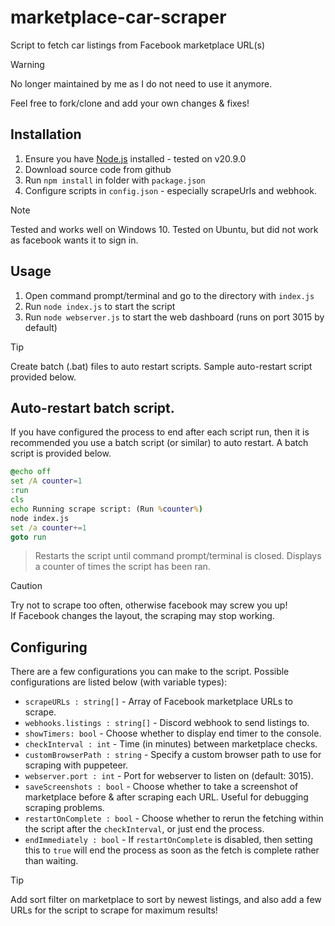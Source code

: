 # marketplace-car-scraper
Script to fetch car listings from Facebook marketplace URL(s)

> [!WARNING]
> No longer maintained by me as I do not need to use it anymore.

Feel free to fork/clone and add your own changes & fixes!

## Installation
1. Ensure you have [Node.js](https://nodejs.org/en) installed - tested on v20.9.0
2. Download source code from github
3. Run `npm install` in folder with `package.json`
4. Configure scripts in `config.json` - especially scrapeUrls and webhook.

> [!NOTE]
> Tested and works well on Windows 10. Tested on Ubuntu, but did not work as facebook wants it to sign in.  

## Usage
1. Open command prompt/terminal and go to the directory with `index.js`
2. Run `node index.js` to start the script
3. Run `node webserver.js` to start the web dashboard (runs on port 3015 by default) 

> [!TIP]
> Create batch (.bat) files to auto restart scripts. Sample auto-restart script provided below.

## Auto-restart batch script.
If you have configured the process to end after each script run, then it is recommended you use a batch script (or similar) to auto restart. A batch script is provided below.
```bat
@echo off
set /A counter=1
:run
cls
echo Running scrape script: (Run %counter%)
node index.js
set /a counter+=1
goto run
```
> Restarts the script until command prompt/terminal is closed. Displays a counter of times the script has been ran.

> [!CAUTION]
> Try not to scrape too often, otherwise facebook may screw you up!  
> If Facebook changes the layout, the scraping may stop working.

## Configuring
There are a few configurations you can make to the script. Possible configurations are listed below (with variable types):
- `scrapeURLs : string[]` - Array of Facebook marketplace URLs to scrape.
- `webhooks.listings : string[]` - Discord webhook to send listings to.
- `showTimers: bool` - Choose whether to display end timer to the console.
- `checkInterval : int` - Time (in minutes) between marketplace checks.
- `customBrowserPath : string` - Specify a custom browser path to use for scraping with puppeteer. 
- `webserver.port : int` - Port for webserver to listen on (default: 3015).
- `saveScreenshots : bool` - Choose whether to take a screenshot of marketplace before & after scraping each URL. Useful for debugging scraping problems.
- `restartOnComplete : bool` - Choose whether to rerun the fetching within the script after the `checkInterval`, or just end the process.
- `endImmediately : bool` - If `restartOnComplete` is disabled, then setting this to `true` will end the process as soon as the fetch is complete rather than waiting.

> [!TIP]
> Add sort filter on marketplace to sort by newest listings, and also add a few URLs for the script to scrape for maximum results!